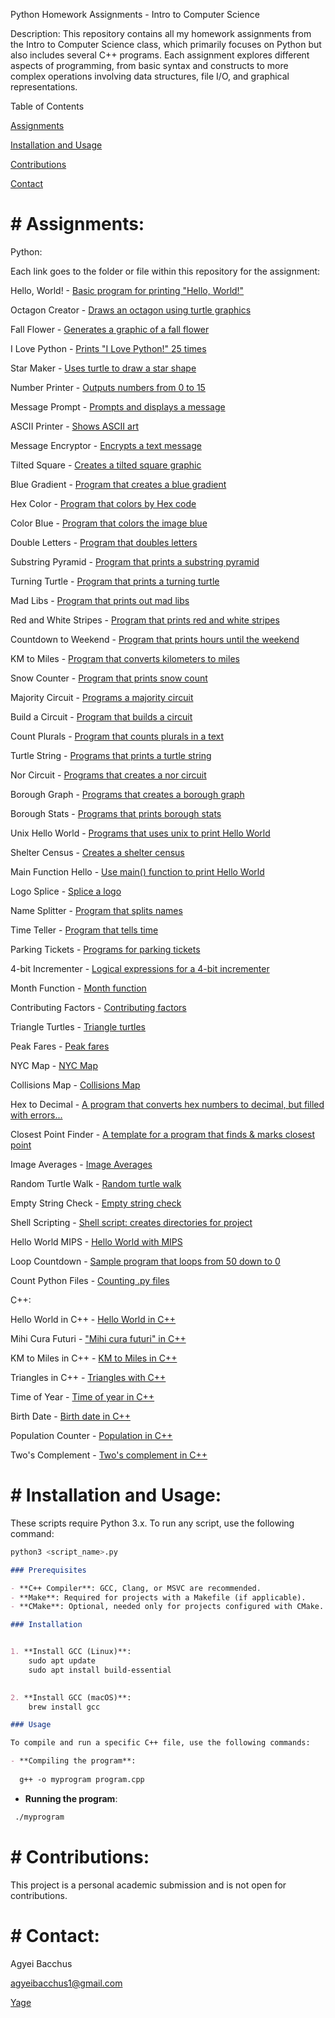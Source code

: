 Python Homework Assignments - Intro to Computer Science

Description:
This repository contains all my homework assignments from the Intro to Computer Science class, which primarily focuses on Python but also includes several C++ programs. Each assignment explores different aspects of programming, from basic syntax and constructs to more complex operations involving data structures, file I/O, and graphical representations.

Table of Contents

[Assignments](#assignments)

[Installation and Usage](#installation-and-usage)

[Contributions](#contributions)

[Contact](#contact)
	
	

# # Assignments:



Python:

Each link goes to the folder or file within this repository for the assignment:

Hello, World! - [Basic program for printing "Hello, World!"](https://github.com/Yage0110/CSCI-127/blob/main/HW1.py)

Octagon Creator - [Draws an octagon using turtle graphics](https://github.com/Yage0110/CSCI-127/blob/main/HW2.py)

Fall Flower - [Generates a graphic of a fall flower](https://github.com/Yage0110/CSCI-127/blob/main/HW3.py)

I Love Python - [Prints "I Love Python!" 25 times](https://github.com/Yage0110/CSCI-127/blob/main/HW4.py)

Star Maker - [Uses turtle to draw a star shape](https://github.com/Yage0110/CSCI-127/blob/main/HW5.py)

Number Printer - [Outputs numbers from 0 to 15](https://github.com/Yage0110/CSCI-127/blob/main/HW6.py)

Message Prompt - [Prompts and displays a message](https://github.com/Yage0110/CSCI-127/blob/main/HW7.py)

ASCII Printer - [Shows ASCII art](https://github.com/Yage0110/CSCI-127/blob/main/HW8.py)

Message Encryptor - [Encrypts a text message](https://github.com/Yage0110/CSCI-127/blob/main/HW9.py)

Tilted Square - [Creates a tilted square graphic](https://github.com/Yage0110/CSCI-127/blob/main/HW10.py)

Blue Gradient - [Program that creates a blue gradient](https://github.com/Yage0110/CSCI-127/blob/main/HW11.py)

Hex Color - [Program that colors by Hex code](https://github.com/Yage0110/CSCI-127/blob/main/HW12.py)

Color Blue - [Program that colors the image blue](https://github.com/Yage0110/CSCI-127/blob/main/HW13.py)

Double Letters - [Program that doubles letters](https://github.com/Yage0110/CSCI-127/blob/main/HW14.py)

Substring Pyramid - [Program that prints a substring pyramid](https://github.com/Yage0110/CSCI-127/blob/main/HW15.py)

Turning Turtle - [Program that prints a turning turtle](https://github.com/Yage0110/CSCI-127/blob/main/HW16.py)

Mad Libs - [Program that prints out mad libs](https://github.com/Yage0110/CSCI-127/blob/main/HW17.py)

Red and White Stripes - [Program that prints red and white stripes](https://github.com/Yage0110/CSCI-127/blob/main/HW18.py)

Countdown to Weekend - [Program that prints hours until the weekend](https://github.com/Yage0110/CSCI-127/blob/main/HW19.py)

KM to Miles - [Program that converts kilometers to miles](https://github.com/Yage0110/CSCI-127/blob/main/HW20.py)

Snow Counter - [Program that prints snow count](https://github.com/Yage0110/CSCI-127/blob/main/HW21.py)

Majority Circuit - [Programs a majority circuit](https://github.com/Yage0110/CSCI-127/blob/main/HW22.py)

Build a Circuit - [Program that builds a circuit](https://github.com/Yage0110/CSCI-127/blob/main/HW23.py)

Count Plurals - [Program that counts plurals in a text](https://github.com/Yage0110/CSCI-127/blob/main/HW24.py)

Turtle String - [Programs that prints a turtle string](https://github.com/Yage0110/CSCI-127/blob/main/HW25.py)

Nor Circuit - [Programs that creates a nor circuit](https://github.com/Yage0110/CSCI-127/blob/main/HW26.py)

Borough Graph - [Programs that creates a borough graph](https://github.com/Yage0110/CSCI-127/blob/main/HW27.py)

Borough Stats - [Programs that prints borough stats](https://github.com/Yage0110/CSCI-127/blob/main/HW28.py)

Unix Hello World - [Programs that uses unix to print Hello World](https://github.com/Yage0110/CSCI-127/blob/main/HW29.py)

Shelter Census - [Creates a shelter census](https://github.com/Yage0110/CSCI-127/blob/main/HW31.py)

Main Function Hello - [Use main() function to print Hello World](https://github.com/Yage0110/CSCI-127/blob/main/HW32.py)

Logo Splice - [Splice a logo](https://github.com/Yage0110/CSCI-127/blob/main/HW33.py)

Name Splitter - [Program that splits names](https://github.com/Yage0110/CSCI-127/blob/main/HW34.py)

Time Teller - [Program that tells time](https://github.com/Yage0110/CSCI-127/blob/main/HW35.py)

Parking Tickets - [Programs for parking tickets](https://github.com/Yage0110/CSCI-127/blob/main/HW36.py)

4-bit Incrementer - [Logical expressions for a 4-bit incrementer](https://github.com/Yage0110/CSCI-127/blob/main/HW37.py)

Month Function - [Month function](https://github.com/Yage0110/CSCI-127/blob/main/HW38.py)

Contributing Factors - [Contributing factors](https://github.com/Yage0110/CSCI-127/blob/main/HW39.py)

Triangle Turtles - [Triangle turtles](https://github.com/Yage0110/CSCI-127/blob/main/HW40.py)

Peak Fares - [Peak fares](https://github.com/Yage0110/CSCI-127/blob/main/HW41.py)

NYC Map - [NYC Map](https://github.com/Yage0110/CSCI-127/blob/main/HW42.py)

Collisions Map - [Collisions Map](https://github.com/Yage0110/CSCI-127/blob/main/HW43.py)

Hex to Decimal - [A program that converts hex numbers to decimal, but filled with errors...](https://github.com/Yage0110/CSCI-127/blob/main/HW44.py)

Closest Point Finder - [A template for a program that finds & marks closest point](https://github.com/Yage0110/CSCI-127/blob/main/HW45.py)

Image Averages - [Image Averages](https://github.com/Yage0110/CSCI-127/blob/main/HW46.py)

Random Turtle Walk - [Random turtle walk](https://github.com/Yage0110/CSCI-127/blob/main/HW47.py)

Empty String Check - [Empty string check](https://github.com/Yage0110/CSCI-127/blob/main/HW48.py)

Shell Scripting - [Shell script: creates directories for project](https://github.com/Yage0110/CSCI-127/blob/main/HW49.py)

Hello World MIPS - [Hello World with MIPS](https://github.com/Yage0110/CSCI-127/blob/main/HW50.py)

Loop Countdown - [Sample program that loops from 50 down to 0](https://github.com/Yage0110/CSCI-127/blob/main/HW51.py)

Count Python Files - [Counting .py files](https://github.com/Yage0110/CSCI-127/blob/main/HW52.py)


C++:

		
Hello World in C++ - [Hello World in C++](https://github.com/Yage0110/CSCI-127/blob/main/HW53.py)
		
Mihi Cura Futuri - ["Mihi cura futuri" in C++](https://github.com/Yage0110/CSCI-127/blob/main/HW54.py)
		
KM to Miles in C++ - [KM to Miles in C++](https://github.com/Yage0110/CSCI-127/blob/main/HW55.py)
		
Triangles in C++ - [Triangles with C++](https://github.com/Yage0110/CSCI-127/blob/main/HW56.py)
		
Time of Year - [Time of year in C++](https://github.com/Yage0110/CSCI-127/blob/main/HW57.py)
		
Birth Date - [Birth date in C++](https://github.com/Yage0110/CSCI-127/blob/main/HW58.py)
		
Population Counter - [Population in C++](https://github.com/Yage0110/CSCI-127/blob/main/HW59.py)
		
Two's Complement - [Two's complement in C++](https://github.com/Yage0110/CSCI-127/blob/main/HW60.py)
		
		

# # Installation and Usage:

These scripts require Python 3.x. To run any script, use the following command:

```bash
python3 <script_name>.py
```

```markdown
### Prerequisites

- **C++ Compiler**: GCC, Clang, or MSVC are recommended.
- **Make**: Required for projects with a Makefile (if applicable).
- **CMake**: Optional, needed only for projects configured with CMake.
```
```markdown
### Installation


1. **Install GCC (Linux)**:
   	sudo apt update
   	sudo apt install build-essential
   

2. **Install GCC (macOS)**:
   	brew install gcc
```
```markdown
### Usage

To compile and run a specific C++ file, use the following commands:

- **Compiling the program**:
  
  g++ -o myprogram program.cpp
```

- **Running the program**:
 ```bash
  ./myprogram
  ```




# # Contributions:

This project is a personal academic submission and is not open for contributions.





# # Contact:
Agyei Bacchus

agyeibacchus1@gmail.com

[Yage](https://github.com/Yage0110)
